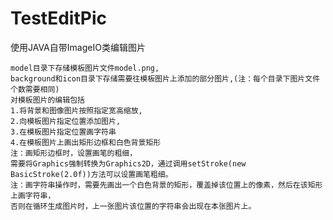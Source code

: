 # TestEditPic
使用JAVA自带ImageIO类编辑图片

    model目录下存储模板图片文件model.png,
    background和icon目录下存储需要往模板图片上添加的部分图片,(注：每个目录下图片文件个数需要相同)
    对模板图片的编辑包括
    1.将背景和图像图片按照指定宽高缩放,
    2.向模板图片指定位置添加图片,
    3.在模板图片指定位置画字符串
    4.在模板图片上画出矩形边框和白色背景矩形
    注：画矩形边框时，设置画笔的粗细，
    需要将Graphics强制转换为Graphics2D，通过调用setStroke(new BasicStroke(2.0f))方法可以设置画笔粗细。
    注：画字符串操作时，需要先画出一个白色背景的矩形，覆盖掉该位置上的像素，然后在该矩形上画字符串，
    否则在循环生成图片时，上一张图片该位置的字符串会出现在本张图片上。
